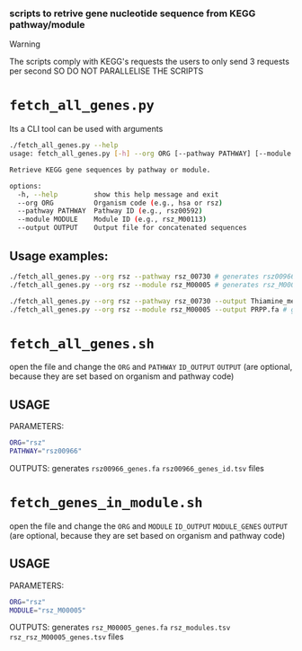 ### scripts to retrive gene nucleotide sequence from KEGG pathway/module

> [!WARNING]
> The scripts comply with KEGG's requests the users to only send 3 requests per second
> SO DO NOT PARALLELISE THE SCRIPTS

# `fetch_all_genes.py`

Its a CLI tool can be used with arguments

```bash
./fetch_all_genes.py --help
usage: fetch_all_genes.py [-h] --org ORG [--pathway PATHWAY] [--module MODULE] [--output OUTPUT]

Retrieve KEGG gene sequences by pathway or module.

options:
  -h, --help         show this help message and exit
  --org ORG          Organism code (e.g., hsa or rsz)
  --pathway PATHWAY  Pathway ID (e.g., rsz00592)
  --module MODULE    Module ID (e.g., rsz_M00113)
  --output OUTPUT    Output file for concatenated sequences
```

## Usage examples:

```bash
./fetch_all_genes.py --org rsz --pathway rsz_00730 # generates rsz00966_genes.fa rsz00966_genes_id.tsv
./fetch_all_genes.py --org rsz --module rsz_M00005 # generates rsz_M00005_genes.fa rsz_modules.tsv rsz_rsz_M00005_genes.tsv

./fetch_all_genes.py --org rsz --pathway rsz_00730 --output Thiamine_metabolism.fa # generates rsz00730_genes_id.tsv Thiamine_metabolism.fa
./fetch_all_genes.py --org rsz --module rsz_M00005 --output PRPP.fa # generates PRPP.fa rsz_modules.tsv rsz_rsz_M00005_genes.tsv 
```


# `fetch_all_genes.sh`

open the file and change the `ORG` and `PATHWAY`
`ID_OUTPUT` `OUTPUT` (are optional, because they are set based on organism and pathway code)

## USAGE

PARAMETERS:
```bash
ORG="rsz"
PATHWAY="rsz00966"
```

OUTPUTS:
generates `rsz00966_genes.fa` `rsz00966_genes_id.tsv` files


# `fetch_genes_in_module.sh`

open the file and change the `ORG` and `MODULE`
`ID_OUTPUT` `MODULE_GENES` `OUTPUT` (are optional, because they are set based on organism and pathway code)

## USAGE

PARAMETERS:
```bash
ORG="rsz"
MODULE="rsz_M00005"
```

OUTPUTS:
generates `rsz_M00005_genes.fa` `rsz_modules.tsv` `rsz_rsz_M00005_genes.tsv` files
